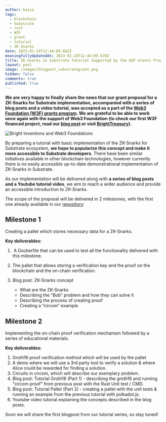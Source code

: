 ```yaml
---
author: kasia
tags:
  - blockchain
  - Substrate
  - rust
  - W3F
  - grant
  - tutorial
  - ZK-Snarks
date: 2023-01-24T12:44:09.602Z
meaningfullyUpdatedAt: 2023-01-24T12:44:09.639Z
title: ZK-Snarks in Substrate Tutorial Supported by the W3F Grants Program
layout: post
image: /images/blogpost_substrategrant.png
hidden: false
comments: true
published: true
---
```

**We are very happy to finally share the news that our grant proposal for a ZK-Snarks for Substrate implementation, accompanied with a series of blog posts and a video tutorial, was accepted as a part of the [Web3 Foundation (W3F) grants program](https://web3.foundation/grants/). We are grateful to be able to work once again with the support of Web3 Foundation (to check our first W3F financed project, read our [blog post](/blog/bright-treasury-a-treasury-module-application-funded-by-a-w3f-foundation-grant) or visit [BrightTreasury](https://treasury.bright.dev/?utm_source=referral&utm_medium=bright-blog&utm_campaign=zk-snarks-grant)).**

<div class="image"><img src="/images/blogpost_substrategrant.png" alt="Bright Inventions and Web3 Foundations" title="undefined"  /> </div>

By preparing a tutorial with basic implementation of the ZK-Snarks for Substrate ecosystem, **we hope to popularize this concept and make it more accessible to Substrate developers**. There have been similar initiatives available in other blockchain technologies, however currently there is no easily accessible up-to-date demonstrational implementation of ZK-Snarks in Substrate. 

As our implementation will be delivered along with **a series of blog posts and a Youtube tutorial video**, we aim to reach a wider audience and provide an accessible introduction to ZK-Snarks.

The scope of the proposal will be delivered in 2 milestones, with the first one already available in our [repository](https://github.com/bright/zk-snarks-with-substrate/):

## Milestone 1

Creating a pallet which stores necessary data for a ZK-Snarks. 

**Key deliverables:**

1.  A Dockerfile that can be used to test all the functionality delivered with this milestone. 
2. The pallet that allows storing a verification key and the proof on the blockchain and the on-chain verification.
3. Blog post: ZK-Snarks concept

   * What are the ZK-Snarks
   * Describing the “Bob” problem and how they can solve it
   * Describing the process of creating proof 
   * Creating a “circom” example

## Milestone 2

Implementing the on-chain proof verification mechanism followed by a series of educational materials. 

**Key deliverables:**

1. Groth16 proof verification method which will be used by the pallet 
2. A demo where we will use a 3rd party tool to verify a solution & where Alice could be rewarded for finding a solution. 
3. Circuits in circom, which will describe our exemplary problem.
4. Blog post: Tutorial Groth16 (Part 1) - describing the groth16 and running "circom proof" from previous post with the Rust Unit test / CMD.
5. Blog post: Tutorial Pallet (Part 2) - creating a pallet with the unit tests & running an example from the previous tutorial with polkadot.js. 
6. Youtube video tutorial explaining the concepts described in the blog posts. 

Soon we will share the first blogpost from our tutorial series, so stay tuned!